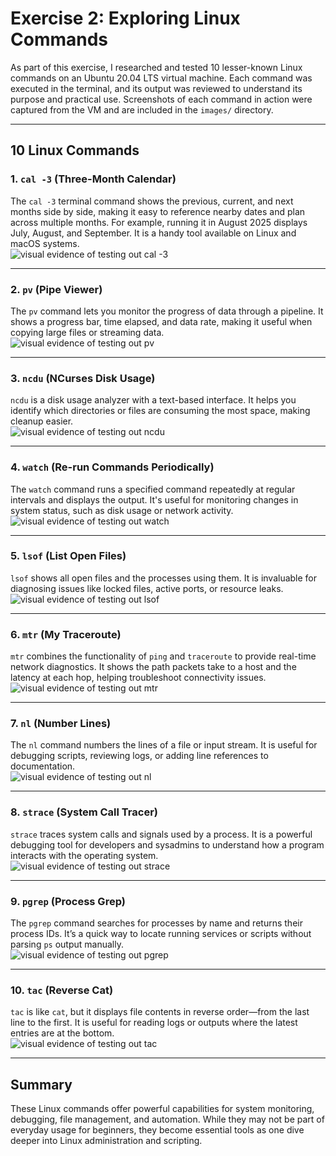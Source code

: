 # Exercise 2: Exploring Linux Commands
As part of this exercise, I researched and tested 10 lesser-known Linux commands on an Ubuntu 20.04 LTS virtual machine. Each command was executed in the terminal, and its output was reviewed to understand its purpose and practical use. Screenshots of each command in action were captured from the VM and are included in the `images/` directory.

---

## 10 Linux Commands

### 1. `cal -3` (Three-Month Calendar)
The `cal -3` terminal command shows the previous, current, and next months side by side, making it easy to reference nearby dates and plan across multiple months. For example, running it in August 2025 displays July, August, and September. It is a handy tool available on Linux and macOS systems.  
![visual evidence of testing out cal -3](./images/cal-3.png)

---

### 2. `pv` (Pipe Viewer)
The `pv` command lets you monitor the progress of data through a pipeline. It shows a progress bar, time elapsed, and data rate, making it useful when copying large files or streaming data.  
![visual evidence of testing out pv](./images/pv.png)

---

### 3. `ncdu` (NCurses Disk Usage)
`ncdu` is a disk usage analyzer with a text-based interface. It helps you identify which directories or files are consuming the most space, making cleanup easier.  
![visual evidence of testing out ncdu](./images/ncdu.png)

---

### 4. `watch` (Re-run Commands Periodically)
The `watch` command runs a specified command repeatedly at regular intervals and displays the output. It's useful for monitoring changes in system status, such as disk usage or network activity.  
![visual evidence of testing out watch](./images/watch.png)

---

### 5. `lsof` (List Open Files)
`lsof` shows all open files and the processes using them. It is invaluable for diagnosing issues like locked files, active ports, or resource leaks.  
![visual evidence of testing out lsof](./images/lsof.png)

---

### 6. `mtr` (My Traceroute)
`mtr` combines the functionality of `ping` and `traceroute` to provide real-time network diagnostics. It shows the path packets take to a host and the latency at each hop, helping troubleshoot connectivity issues.  
![visual evidence of testing out mtr](./images/mtr.png)

---

### 7. `nl` (Number Lines)
The `nl` command numbers the lines of a file or input stream. It is useful for debugging scripts, reviewing logs, or adding line references to documentation.  
![visual evidence of testing out nl](./images/nl.png)

---

### 8. `strace` (System Call Tracer)
`strace` traces system calls and signals used by a process. It is a powerful debugging tool for developers and sysadmins to understand how a program interacts with the operating system.  
![visual evidence of testing out strace](./images/strace.png)

---

### 9. `pgrep` (Process Grep)
The `pgrep` command searches for processes by name and returns their process IDs. It’s a quick way to locate running services or scripts without parsing `ps` output manually.  
![visual evidence of testing out pgrep](./images/pgrep.png)

---

### 10. `tac` (Reverse Cat)
`tac` is like `cat`, but it displays file contents in reverse order—from the last line to the first. It is useful for reading logs or outputs where the latest entries are at the bottom.  
![visual evidence of testing out tac](./images/tac.png)

---

## Summary
These Linux commands offer powerful capabilities for system monitoring, debugging, file management, and automation. While they may not be part of everyday usage for beginners, they become essential tools as one dive deeper into Linux administration and scripting.
